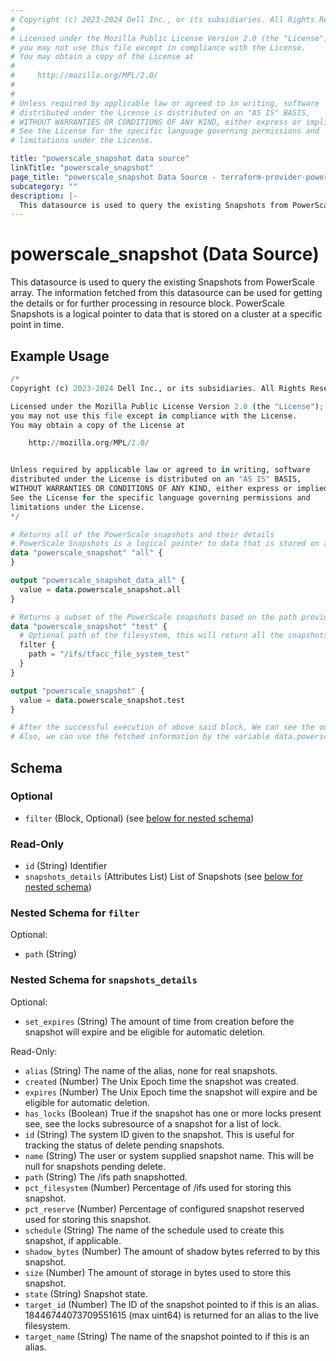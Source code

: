 ```yaml
---
# Copyright (c) 2023-2024 Dell Inc., or its subsidiaries. All Rights Reserved.
#
# Licensed under the Mozilla Public License Version 2.0 (the "License");
# you may not use this file except in compliance with the License.
# You may obtain a copy of the License at
#
#     http://mozilla.org/MPL/2.0/
#
#
# Unless required by applicable law or agreed to in writing, software
# distributed under the License is distributed on an "AS IS" BASIS,
# WITHOUT WARRANTIES OR CONDITIONS OF ANY KIND, either express or implied.
# See the License for the specific language governing permissions and
# limitations under the License.

title: "powerscale_snapshot data source"
linkTitle: "powerscale_snapshot"
page_title: "powerscale_snapshot Data Source - terraform-provider-powerscale"
subcategory: ""
description: |-
  This datasource is used to query the existing Snapshots from PowerScale array. The information fetched from this datasource can be used for getting the details or for further processing in resource block. PowerScale Snapshots is a logical pointer to data that is stored on a cluster at a specific point in time.
---
```


# powerscale_snapshot (Data Source)

This datasource is used to query the existing Snapshots from PowerScale array. The information fetched from this datasource can be used for getting the details or for further processing in resource block. PowerScale Snapshots is a logical pointer to data that is stored on a cluster at a specific point in time.

## Example Usage

```terraform
/*
Copyright (c) 2023-2024 Dell Inc., or its subsidiaries. All Rights Reserved.

Licensed under the Mozilla Public License Version 2.0 (the "License");
you may not use this file except in compliance with the License.
You may obtain a copy of the License at

    http://mozilla.org/MPL/2.0/


Unless required by applicable law or agreed to in writing, software
distributed under the License is distributed on an "AS IS" BASIS,
WITHOUT WARRANTIES OR CONDITIONS OF ANY KIND, either express or implied.
See the License for the specific language governing permissions and
limitations under the License.
*/

# Returns all of the PowerScale snapshots and their details
# PowerScale Snapshots is a logical pointer to data that is stored on a cluster at a specific point in time.
data "powerscale_snapshot" "all" {
}

output "powerscale_snapshot_data_all" {
  value = data.powerscale_snapshot.all
}

# Returns a subset of the PowerScale snapshots based on the path provided in the `paths` filter block and their details
data "powerscale_snapshot" "test" {
  # Optional path of the filesystem, this will return all the snapshots related to that particular path
  filter {
    path = "/ifs/tfacc_file_system_test"
  }
}

output "powerscale_snapshot" {
  value = data.powerscale_snapshot.test
}

# After the successful execution of above said block, We can see the output value by executing 'terraform output' command.
# Also, we can use the fetched information by the variable data.powerscale_snapshot.all
```

<!-- schema generated by tfplugindocs -->
## Schema

### Optional

- `filter` (Block, Optional) (see [below for nested schema](#nestedblock--filter))

### Read-Only

- `id` (String) Identifier
- `snapshots_details` (Attributes List) List of Snapshots (see [below for nested schema](#nestedatt--snapshots_details))

<a id="nestedblock--filter"></a>
### Nested Schema for `filter`

Optional:

- `path` (String)


<a id="nestedatt--snapshots_details"></a>
### Nested Schema for `snapshots_details`

Optional:

- `set_expires` (String) The amount of time from creation before the snapshot will expire and be eligible for automatic deletion.

Read-Only:

- `alias` (String) The name of the alias, none for real snapshots.
- `created` (Number) The Unix Epoch time the snapshot was created.
- `expires` (Number) The Unix Epoch time the snapshot will expire and be eligible for automatic deletion.
- `has_locks` (Boolean) True if the snapshot has one or more locks present see, see the locks subresource of a snapshot for a list of lock.
- `id` (String) The system ID given to the snapshot. This is useful for tracking the status of delete pending snapshots.
- `name` (String) The user or system supplied snapshot name. This will be null for snapshots pending delete.
- `path` (String) The /ifs path snapshotted.
- `pct_filesystem` (Number) Percentage of /ifs used for storing this snapshot.
- `pct_reserve` (Number) Percentage of configured snapshot reserved used for storing this snapshot.
- `schedule` (String) The name of the schedule used to create this snapshot, if applicable.
- `shadow_bytes` (Number) The amount of shadow bytes referred to by this snapshot.
- `size` (Number) The amount of storage in bytes used to store this snapshot.
- `state` (String) Snapshot state.
- `target_id` (Number) The ID of the snapshot pointed to if this is an alias. 18446744073709551615 (max uint64) is returned for an alias to the live filesystem.
- `target_name` (String) The name of the snapshot pointed to if this is an alias.